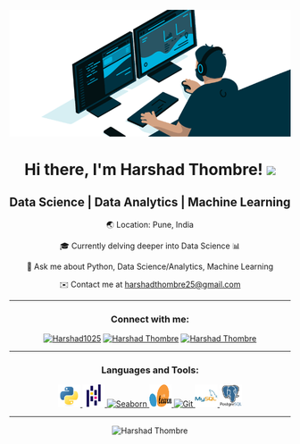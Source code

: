 ![MasterHead](coding.gif)

<h1 align="center">Hi there, I'm Harshad Thombre! <img src="https://media.giphy.com/media/hvRJCLFzcasrR4ia7z/giphy.gif" width="30px"/></h1>

<h2 align="center">Data Science | Data Analytics | Machine Learning</h2>


<p align="center">
  🌏 Location: Pune, India
</p>

<p align="center">
  🎓 Currently delving deeper into Data Science 📊
</p>

<p align="center">
  💬 Ask me about Python, Data Science/Analytics, Machine Learning
</p>

<p align="center">
  ✉️ Contact me at <a href="mailto:harshadthombre25@gmail.com">harshadthombre25@gmail.com</a>
</p>

---

<h3 align="center">Connect with me:</h3>

<p align="center">
  <a href="https://github.com/Harshad1025" target="_blank"><img src="https://raw.githubusercontent.com/danielcranney/readme-generator/main/public/icons/socials/github.svg" alt="Harshad1025" width="40" height="40" /></a>
  <a href="https://www.linkedin.com/in/harshad-thombre-3a97bb280" target="_blank"><img src="https://raw.githubusercontent.com/danielcranney/readme-generator/main/public/icons/socials/linkedin.svg" alt="Harshad Thombre" width="40" height="40" /></a>
  <a href="https://www.hackerrank.com/profile/harshadthombre16" target="_blank"><img src="https://raw.githubusercontent.com/rahuldkjain/github-profile-readme-generator/master/src/images/icons/Social/hackerrank.svg" alt="Harshad Thombre" width="40" height="40" /></a>
</p>

---

<h3 align="center">Languages and Tools:</h3>

<p align="center">
  <a href="https://www.python.org" target="_blank"> <img src="https://raw.githubusercontent.com/devicons/devicon/master/icons/python/python-original.svg" alt="Python" width="40" height="40"/> </a>
  <a href="https://pandas.pydata.org/" target="_blank"> <img src="https://raw.githubusercontent.com/devicons/devicon/2ae2a900d2f041da66e950e4d48052658d850630/icons/pandas/pandas-original.svg" alt="Pandas" width="40" height="40"/> </a>
  <a href="https://seaborn.pydata.org/" target="_blank"> <img src="https://seaborn.pydata.org/_images/logo-mark-lightbg.svg" alt="Seaborn" width="40" height="40"/> </a> 
  <a href="https://scikit-learn.org/stable/" target="_blank"> <img src="https://raw.githubusercontent.com/scikit-learn/scikit-learn/main/doc/logos/scikit-learn-logo-without-subtitle.svg" alt="Scikit-learn" width="40" height="40"/> </a>
  <a href="https://git-scm.com/" target="_blank"> <img src="https://www.vectorlogo.zone/logos/git-scm/git-scm-icon.svg" alt="Git" width="40" height="40"/> </a>
  <a href="https://www.mysql.com/" target="_blank"> <img src="https://raw.githubusercontent.com/devicons/devicon/master/icons/mysql/mysql-original-wordmark.svg" alt="MySQL" width="40" height="40"/> </a>
  <a href="https://www.postgresql.org" target="_blank"> <img src="https://raw.githubusercontent.com/devicons/devicon/master/icons/postgresql/postgresql-original-wordmark.svg" alt="PostgreSQL" width="40" height="40"/> </a>
</p>

---

<p align="center">
  <img align="center" src="https://github-readme-stats.vercel.app/api/top-langs?username=harshad1025&show_icons=true&locale=en&layout=compact" alt="Harshad Thombre" />
</p>


